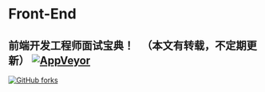 # Front-End
## 前端开发工程师面试宝典！   （本文有转载，不定期更新）          [![AppVeyor](https://img.shields.io/badge/%E6%89%AB%E5%9C%B0-%E5%83%A7-green.svg?style=plastic)]()   
[![GitHub forks](https://img.shields.io/github/forks/badges/shields.svg?style=social&label=Fork)]()

